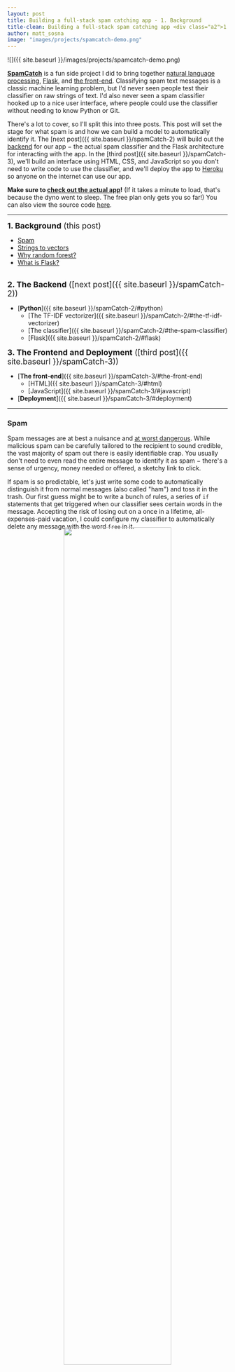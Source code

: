 ```yaml
---
layout: post
title: Building a full-stack spam catching app - 1. Background
title-clean: Building a full-stack spam catching app <div class="a2">1. Background</div>
author: matt_sosna
image: "images/projects/spamcatch-demo.png"
---
```


![]({{  site.baseurl  }}/images/projects/spamcatch-demo.png)

[**SpamCatch**](https://spam-catcher.herokuapp.com) is a fun side project I did to bring together [natural language processing](https://en.wikipedia.org/wiki/Natural_language_processing), [Flask](https://flask.palletsprojects.com/en/1.1.x/), and [the front-end](https://blog.udacity.com/2014/12/front-end-vs-back-end-vs-full-stack-web-developers.html). Classifying spam text messages is a classic machine learning problem, but I'd never seen people test their classifier on raw strings of text. I'd also never seen a spam classifier hooked up to a nice user interface, where people could use the classifier without needing to know Python or Git.

There's a lot to cover, so I'll split this into three posts. This post will set the stage for what spam is and how we can build a model to automatically identify it. The [next post]({{  site.baseurl  }}/spamCatch-2) will build out the [backend](https://learntocodewith.me/posts/backend-development/) for our app $-$ the actual spam classifier and the Flask architecture for interacting with the app. In the [third post]({{  site.baseurl  }}/spamCatch-3), we'll build an interface using HTML, CSS, and JavaScript so you don't need to write code to use the classifier, and we'll deploy the app to [Heroku]((https://www.heroku.com/about)) so anyone on the internet can use our app.

**Make sure to [check out the actual app](https://spam-catcher.herokuapp.com)!** (If it takes a minute to load, that's because the dyno went to sleep. The free plan only gets you so far!) You can also view the source code [here](https://github.com/mgsosna/spamCatch).

---

<span style="font-size:18px">**1. Background** (this post)</span>
  - [Spam](#spam)
  - [Strings to vectors](#strings-to-vectors)
  - [Why random forest?](#why-random-forest)
  - [What is Flask?](#what-is-flask)<br><br>

<span style="font-size:18px">**2. The Backend** ([next post]({{  site.baseurl  }}/spamCatch-2))</span>
  - [**Python**]({{  site.baseurl  }}/spamCatch-2/#python)
    - [The TF-IDF vectorizer]({{  site.baseurl  }}/spamCatch-2/#the-tf-idf-vectorizer)
    - [The classifier]({{  site.baseurl  }}/spamCatch-2/#the-spam-classifier)
    - [Flask]({{  site.baseurl  }}/spamCatch-2/#flask)

<span style="font-size:18px">**3. The Frontend and Deployment** ([third post]({{  site.baseurl  }}/spamCatch-3))</span>
  - [**The front-end**]({{  site.baseurl  }}/spamCatch-3/#the-front-end)
    - [HTML]({{  site.baseurl  }}/spamCatch-3/#html)
    - [JavaScript]({{  site.baseurl  }}/spamCatch-3/#javascript)
  - [**Deployment**]({{  site.baseurl  }}/spamCatch-3/#deployment)

---

### Spam
Spam messages are at best a nuisance and [at worst dangerous](https://www.consumer.ftc.gov/articles/how-recognize-and-avoid-phishing-scams). While malicious spam can be carefully tailored to the recipient to sound credible, the vast majority of spam out there is easily identifiable crap. You usually don't need to even read the entire message to identify it as spam $-$ there's a sense of urgency, money needed or offered, a sketchy link to click.

If spam is so predictable, let's just write some code to automatically distinguish it from normal messages (also called "ham") and toss it in the trash. Our first guess might be to write a bunch of rules, a series of `if` statements that get triggered when our classifier sees certain words in the message. Accepting the risk of losing out on a once in a lifetime, all-expenses-paid vacation, I could configure my classifier to automatically delete any message with the word `free` in it.

<center>
<img loading="lazy" src="{{  site.baseurl  }}/images/projects/classifier1.png" height="70%" width="70%" style="margin-top: -20px">
</center>

But that's not quite right... yes, the word `free` pops up a lot in spam, but it also appears in normal speech all the time, too. (*"Hey, are you free tonight?"*, for example.) We need more rules... lots more rules.

<center>
<img loading="lazy" src="{{  site.baseurl  }}/images/projects/classifier2.png">
</center>

Our classifier is much more complicated and barely more accurate. In fact, it would take hundreds of hours of manually writing such a decision tree to make our classifier actually worthwhile. We'd need hundreds or thousands of `if` statements to be able to distinguish more subtle spam messages. We'd want the `if` statement logic to be informed by research on *how frequently* certain words appear in spam versus ham. Finally, we'd probably want our branches to increase or decrease a *probability of spam* rather than needing to hard-code "spam" vs. "ham" outcomes into certain branch trajectories. But most challenging of all... **we'd need to write all of this ourselves!**

<div style="text-align: center; font-weight: bold">
Quick! Click on <a src="https://en.wikipedia.org/wiki/Natural_language_processing">this link</a> to find a better way!
</div>

Just kidding. But that link *does* point us to a tempting alternative $-$ the field of NLP, or [natural language processing](https://en.wikipedia.org/wiki/Natural_language_processing). NLP is a subfield of artificial intelligence that uses computational techniques to understand human language. In essence, **NLP converts words to *numbers* so we can do math on them.** With NLP, we can reinterpret our messages as *vectors of numbers*, then train a machine learning classifier to identify patterns in the vectors that distinguish spam from normal messages.

Finally, we need some data. We *could* sort through our own spam messages and text all our friends for theirs... but that's a lot of work. (Our strange requests might also end up in their own spam!) Instead, let's use the [spam message dataset](https://www.kaggle.com/uciml/sms-spam-collection-dataset) from Kaggle, a classic dataset for NLP classification problems.

### Strings to vectors
We first need to decide what kind of vector to turn each text message into. The simplest approach would be to create a [**bag of words**](https://towardsdatascience.com/a-simple-explanation-of-the-bag-of-words-model-b88fc4f4971) from our *documents* (a more general term for our text samples). In a bag of words approach, we first identify the *vocabulary* of unique words in our set of documents, then create a vector of word frequencies for each document. If our training set consisted of the three documents below, for example, our vocabulary would be `the`, `cat`, `sits`, `is`, and `black`, and we could categorize each document by how frequently each word appears.

| **Document**                     |&nbsp;**the**&nbsp;|&nbsp;**cat**&nbsp;|&nbsp;**sits**&nbsp;|&nbsp;**is**&nbsp;| &nbsp; **black**&nbsp;   |
|----------------------------------|--------------|-------------|-------------|-------------|-------------|
| &nbsp;*the cat sits*&nbsp;       | &nbsp;1&nbsp;|&nbsp;1&nbsp;|&nbsp;1&nbsp;|&nbsp;0&nbsp;|&nbsp;0&nbsp;|
| &nbsp;*the cat is black* &nbsp;  | &nbsp;1&nbsp;|&nbsp;1&nbsp;|&nbsp;0&nbsp;|&nbsp;1&nbsp;|&nbsp;1&nbsp;|
| &nbsp;*the black cat sits*&nbsp; | &nbsp;1&nbsp;|&nbsp;1&nbsp;|&nbsp;1&nbsp;|&nbsp;0&nbsp;|&nbsp;1&nbsp;|
{:.mbtablestyle}

<span style="font-size:12px"><i>Inspired by [Victor Zhou](https://towardsdatascience.com/a-simple-explanation-of-the-bag-of-words-model-b88fc4f4971)</i></span>

But these "term frequency" vectors created by a bag of words aren't *that* informative. Yes, they tell us how many times the word `cat` appears in a document, for example. But knowing that `cat` appears once in *"the cat sits"* becomes meaningless when you realize `cat` appears once in *every* document! In fact, unless we looked at all the other documents, we wouldn't know whether `cat` appearing 100 or 1,000 times in a document is informative at all.<sup>[[1]](#1-strings-to-vectors)</sup>

It's therefore better to weight our term frequency vectors by **how frequently the terms occur across *all* documents**. If every document says the word `cat` 100 times, it's no big deal $-$ but if your document is the *only* one to mention `cat`, that's incredibly informative! These weighted vectors are called **term frequency - inverse document frequency (TF-IDF)** vectors.

Finally, we'll also want to remove **stop words** and perform **lemmatization.** Stop words are words like `the`, `and`, `if`, etc. whose main purpose is linguistic logic. Stop words don't contain information about the *content* of the document, so they just make it harder for a model to discriminate between documents.<sup>[[2]](#2-strings-to-vectors)</sup> Similarly, the words `eating`, `eats`, and `ate` look like entirely different terms to an NLP model when they're really just different ways of saying `eat`. [Lemmatization](https://nlp.stanford.edu/IR-book/html/htmledition/stemming-and-lemmatization-1.html) is the process of stripping that linguistic layer off the root of each word.

When we remove stop words, perform lemmatization, and weight the above term frequency vectors by their document frequencies, we get these TF-IDF vectors:

| **Document**                    | **black**  | **cat**   | **sit**   |
|---------------------------------|-----------|-----------|-------|
| &nbsp;*the cat sits*&nbsp;      | &nbsp;0.000&nbsp;  |&nbsp; 0.613  &nbsp;   | &nbsp;0.790&nbsp; |
| &nbsp;*the cat is black* &nbsp; | 0.790     | 0.613     | 0.000 |
| &nbsp;*the black cat sits*&nbsp;| 0.620     | 0.481     | 0.620 |
{:.mbtablestyle}

The values are now a lot less intuitive for us, but they're much more informative to an algorithm trying to discern between the documents.

### Why random forest?
The TF-IDF vectors in the table above are only three elements long, since our slimmed-down vocabulary only consists of the words `black`, `cat`, and `sit`. There are also few zeros in the vectors $-$ all vectors have at least 2/3 of all words in the vocabulary.

To actually catch spam, we'll want a vocabulary with thousands of words. TF-IDF vectors trained on this vocabulary will mostly consist of zeros, since not every document will include every word in our training set. Such high-dimensional and sparse (mostly-zero) vectors are difficult for classical statistics approaches.<sup>[[3]](#3-why-random-forest)</sup> We also care less about understanding exactly *how* our model catches spam $-$ we just want the most accurate predictor possible.

We'll therefore want to use machine learning. My first choice is usually a [random forest](https://stackabuse.com/random-forest-algorithm-with-python-and-scikit-learn/) algorithm unless I need something more specialized. A random forest consists of a series of decision trees fit to [bootstrapped](https://en.wikipedia.org/wiki/Bootstrapping_(statistics)) subsets of your data. Individual trees tend to become overfit to their training data, but these errors average out across all trees, resulting in an [ensemble](https://en.wikipedia.org/wiki/Ensemble_learning) that can generate surprisingly accurate predictions.<sup>[[4]](#4-why-random-forest)</sup>

![]({{  site.baseurl  }}/images/projects/random_forest.png)
<span style="font-size:12px"><i>Source: [Kaggle](https://www.kaggle.com/getting-started/176257)</i></span>

### What is Flask?
One more concept before we start building our app. It's one thing to have an amazing model tucked away in a Jupyter notebook hidden in your computer, and entirely another to have that model accessible to the world. **[Flask](https://flask.palletsprojects.com/en/1.1.x/) is a Python library that lets you make code _accessible outside your current Python environment_.** With Flask, you can create a [*server*](https://techterms.com/definition/server) with functions at [*API endpoints*](https://www.mulesoft.com/resources/api/what-is-an-api).

These endpoints are the interface between your code and the outside world. They let you access your Python code while you're in another Python script... or even *when you're not using Python, but your browser.* We'll build our app so we actually interact with our Python spam prediction model on an HTML page, using JavaScript to communicate between the user and our model. Our app will mimic the flow chart below, minus the database.<sup>[[5]](#5-what-is-flask)</sup>

![]({{  site.baseurl  }}/images/projects/api-model.png)
<span style="font-size:12px"><i>Source: [ServiceObjects](https://www.serviceobjects.com/blog/what-is-an-api/)</i></span>

## Conclusions
This post went through the *theory* for our spam-catching model, setting the stage for what spam is and how we can identify it. In the [next post]({{  site.baseurl  }}/spamCatch-2), we'll actually build out our spam classifier, as well as use Flask and JavaScript to let users interact with it in a sleek interface. See you there!

Best,<br>
Matt


## Footnotes
#### 1. [Strings to vectors](#strings-to-vectors)
Some would consider the word `cat` appearing 100 times in a document to be... *catastrophic.*

#### 2. [Strings to vectors](#strings-to-vectors)
While grammar like stop words and punctuation distract our model from the _content_ of a document, they do still hold valuable information a more advanced model will want to incorporate. Consider [these two sentences](https://algorithmia.com/blog/advanced-grammar-and-natural-language-processing-with-syntaxnet):

> "Most of the time, travelers worry about their luggage." <br>
  "Most of the time travelers worry about their luggage."

That comma is pretty important for knowing what kind of travelers we're talking about!

#### 3. [Why random forest?](#why-random-forest)
[This article](https://www.ncbi.nlm.nih.gov/pmc/articles/PMC2865881/) from *Philosophical Transactions of the Royal Society A: Mathematical, Physical, and Engineering Sciences* goes into great detail on approaches for dealing with sparse vectors. One of the issues they mention is that when the number of features is greater than the number of samples, $X^TX$ becomes singular and cannot be used to estimate model parameters.

#### 4. [Why random forest?](#why-random-forest)
The fact that ensemble methods generate predictions more accurate than individual models reminds me a lot of [collective animal behavior](https://en.wikipedia.org/wiki/Collective_animal_behavior), which my Ph.D. was on. I'll need to write a blog post nerding out on the comparisons sometime.

#### 5. [What is Flask?](#what-is-flask)
The [Flask SQLAlchemy](https://flask-sqlalchemy.palletsprojects.com/en/2.x/) library lets you set up and integrate a database into your Flask application. We could do this, for example, if we wanted to save every query users submit to our app. But be wary of [SQL injection attacks](https://www.w3schools.com/sql/sql_injection.asp)!
